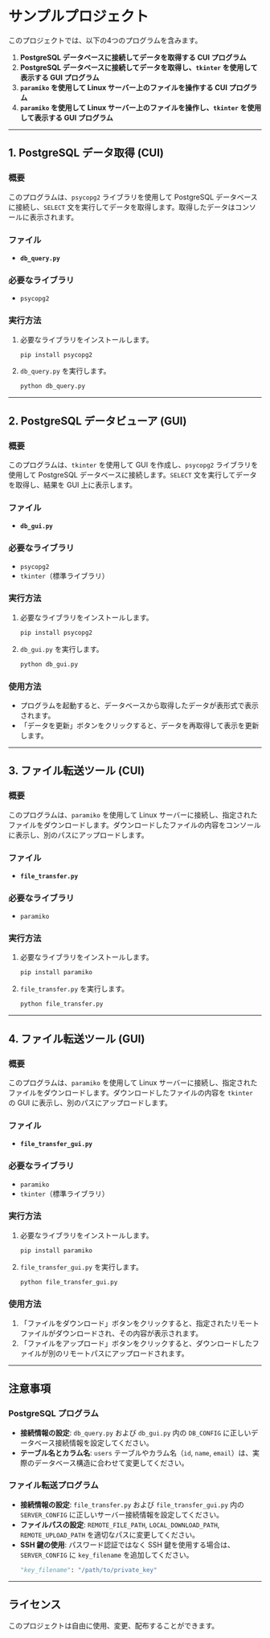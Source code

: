 # サンプルプロジェクト

このプロジェクトでは、以下の4つのプログラムを含みます。

1. **PostgreSQL データベースに接続してデータを取得する CUI プログラム**
2. **PostgreSQL データベースに接続してデータを取得し、`tkinter` を使用して表示する GUI プログラム**
3. **`paramiko` を使用して Linux サーバー上のファイルを操作する CUI プログラム**
4. **`paramiko` を使用して Linux サーバー上のファイルを操作し、`tkinter` を使用して表示する GUI プログラム**

---

## 1. PostgreSQL データ取得 (CUI)

### 概要
このプログラムは、`psycopg2` ライブラリを使用して PostgreSQL データベースに接続し、`SELECT` 文を実行してデータを取得します。取得したデータはコンソールに表示されます。

### ファイル
- **`db_query.py`**

### 必要なライブラリ
- `psycopg2`

### 実行方法
1. 必要なライブラリをインストールします。
   ```bash
   pip install psycopg2
   ```
2. `db_query.py` を実行します。
   ```bash
   python db_query.py
   ```

---

## 2. PostgreSQL データビューア (GUI)

### 概要
このプログラムは、`tkinter` を使用して GUI を作成し、`psycopg2` ライブラリを使用して PostgreSQL データベースに接続します。`SELECT` 文を実行してデータを取得し、結果を GUI 上に表示します。

### ファイル
- **`db_gui.py`**

### 必要なライブラリ
- `psycopg2`
- `tkinter`（標準ライブラリ）

### 実行方法
1. 必要なライブラリをインストールします。
   ```bash
   pip install psycopg2
   ```
2. `db_gui.py` を実行します。
   ```bash
   python db_gui.py
   ```

### 使用方法
- プログラムを起動すると、データベースから取得したデータが表形式で表示されます。
- 「データを更新」ボタンをクリックすると、データを再取得して表示を更新します。

---

## 3. ファイル転送ツール (CUI)

### 概要
このプログラムは、`paramiko` を使用して Linux サーバーに接続し、指定されたファイルをダウンロードします。ダウンロードしたファイルの内容をコンソールに表示し、別のパスにアップロードします。

### ファイル
- **`file_transfer.py`**

### 必要なライブラリ
- `paramiko`

### 実行方法
1. 必要なライブラリをインストールします。
   ```bash
   pip install paramiko
   ```
2. `file_transfer.py` を実行します。
   ```bash
   python file_transfer.py
   ```

---

## 4. ファイル転送ツール (GUI)

### 概要
このプログラムは、`paramiko` を使用して Linux サーバーに接続し、指定されたファイルをダウンロードします。ダウンロードしたファイルの内容を `tkinter` の GUI に表示し、別のパスにアップロードします。

### ファイル
- **`file_transfer_gui.py`**

### 必要なライブラリ
- `paramiko`
- `tkinter`（標準ライブラリ）

### 実行方法
1. 必要なライブラリをインストールします。
   ```bash
   pip install paramiko
   ```
2. `file_transfer_gui.py` を実行します。
   ```bash
   python file_transfer_gui.py
   ```

### 使用方法
1. 「ファイルをダウンロード」ボタンをクリックすると、指定されたリモートファイルがダウンロードされ、その内容が表示されます。
2. 「ファイルをアップロード」ボタンをクリックすると、ダウンロードしたファイルが別のリモートパスにアップロードされます。

---

## 注意事項

### PostgreSQL プログラム
- **接続情報の設定**:
  `db_query.py` および `db_gui.py` 内の `DB_CONFIG` に正しいデータベース接続情報を設定してください。
- **テーブル名とカラム名**:
  `users` テーブルやカラム名（`id`, `name`, `email`）は、実際のデータベース構造に合わせて変更してください。

### ファイル転送プログラム
- **接続情報の設定**:
  `file_transfer.py` および `file_transfer_gui.py` 内の `SERVER_CONFIG` に正しいサーバー接続情報を設定してください。
- **ファイルパスの設定**:
  `REMOTE_FILE_PATH`, `LOCAL_DOWNLOAD_PATH`, `REMOTE_UPLOAD_PATH` を適切なパスに変更してください。
- **SSH 鍵の使用**:
  パスワード認証ではなく SSH 鍵を使用する場合は、`SERVER_CONFIG` に `key_filename` を追加してください。
  ```python
  "key_filename": "/path/to/private_key"
  ```

---

## ライセンス
このプロジェクトは自由に使用、変更、配布することができます。
```
